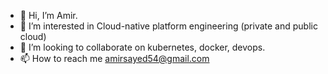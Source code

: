 - 👋 Hi, I’m Amir.
- 👀 I’m interested in Cloud-native platform engineering (private and public cloud)
- 💞️ I’m looking to collaborate on kubernetes, docker, devops.
- 📫 How to reach me amirsayed54@gmail.com

<!---
saami97/saami97 is a ✨ special ✨ repository because its `README.md` (this file) appears on your GitHub profile.
You can click the Preview link to take a look at your changes.
--->
